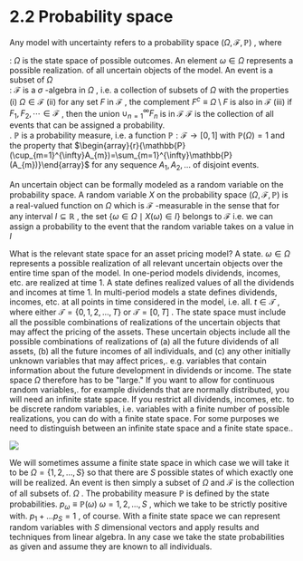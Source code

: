 # 2.2 Probability space  

Any model with uncertainty refers to a probability space $(\Omega,{\mathcal{F}},\mathbb{P})$ , where  

: $\Omega$ is the state space of possible outcomes. An element $\omega\in\Omega$ represents a possible realization. of all uncertain objects of the model. An event is a subset of $\Omega$   
: $\mathcal{F}$ is a $\sigma$ -algebra in $\Omega$ , i.e. a collection of subsets of $\Omega$ with the properties (i) $\Omega\in{\mathcal{F}}$ (ii) for any set $F$ in $\mathcal{F}$ , the complement $F^{c}\equiv\Omega\setminus F$ is also in $\mathcal{F}$ (iii) if $F_{1},F_{2},\cdots\in\mathcal{F}$ , then the union $\cup_{n=1}^{\infty}F_{n}$ is in $\mathcal{F}$ $\mathcal{F}$ is the collection of all events that can be assigned a probability.   
. $\mathbb{P}$ is a probability measure, i.e. a function $\mathbb{P}:\mathcal{F}\to[0,1]$ with $\mathbb{P}(\Omega)=1$ and the property that $\begin{array}{r}{\mathbb{P}(\cup_{m=1}^{\infty}A_{m})=\sum_{m=1}^{\infty}\mathbb{P}(A_{m})}\end{array}$ for any sequence $A_{1},A_{2},\dots$ of disjoint events.  

An uncertain object can be formally modeled as a random variable on the probability space. A random variable $X$ on the probability space $\left(\Omega,\mathcal{F},\mathbb{P}\right)$ is a real-valued function on $\Omega$ which is $\mathcal{F}$ -measurable in the sense that for any interval $I\subseteq\mathbb{R}$ , the set $\{\omega\in\Omega\mid X(\omega)\in I\}$ belongs to $\mathcal{F}$ i.e. we can assign a probability to the event that the random variable takes on a value in $I$  

What is the relevant state space for an asset pricing model? A state. $\omega\in\Omega$ represents a possible realization of all relevant uncertain objects over the entire time span of the model. In one-period models dividends, incomes, etc. are realized at time 1. A state defines realized values of all the dividends and incomes at time 1. In multi-period models a state defines dividends, incomes, etc. at all points in time considered in the model, i.e. all. $t\in\mathcal{T}$ , where either $\mathcal{T}=\{0,1,2,\ldots,T\}$ or $\mathcal{T}=[0,T]$ . The state space must include all the possible combinations of realizations of the uncertain objects that may affect the pricing of the assets. These uncertain objects include all the possible combinations of realizations of (a) all the future dividends of all assets, (b) all the future incomes of all individuals, and (c) any other initially unknown variables that may affect prices,. e.g. variables that contain information about the future development in dividends or income. The state space $\Omega$ therefore has to be "large." If you want to allow for continuous random variables,. for example dividends that are normally distributed, you will need an infinite state space. If you restrict all dividends, incomes, etc. to be discrete random variables, i.e. variables with a finite number of possible realizations, you can do with a finite state space. For some purposes we need to distinguish between an infinite state space and a finite state space..  

![](c3b9f849e011d191529bc0e1d2961cb1d0afbc67a74674473701d7e0b39512b8.jpg)  

We will sometimes assume a finite state space in which case we will take it to be $\Omega=\{1,2,\dots,S\}$ so that there are $S$ possible states of which exactly one will be realized. An event is then simply a subset of $\Omega$ and $\mathcal{F}$ is the collection of all subsets of. $\Omega$ . The probability measure $\mathbb{P}$ is defined by the state probabilities. $p_{\omega}\equiv\mathbb{P}(\omega)$ $\omega=1,2,\ldots,S$ , which we take to be strictly positive with. $p_{1}+...p_{S}=1$ , of course. With a finite state space we can represent random variables with $S$ dimensional vectors and apply results and techniques from linear algebra. In any case we take the state probabilities as given and assume they are known to all individuals.  
